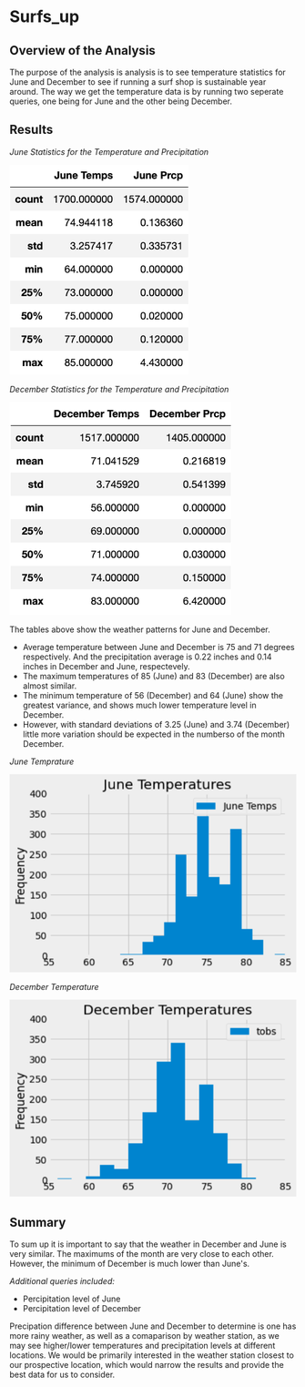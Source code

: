 # Surfs_up

## Overview of the Analysis
The purpose of the analysis is analysis is to see temperature statistics for June and December to see if running a surf shop is sustainable year around. The way we get the temperature data is by running two seperate queries, one being for June and the other being December. 

## Results

_June Statistics for the Temperature and Precipitation_

![June](Resources/junedesc.png)

_December Statistics for the Temperature and Precipitation_

![December](Resources/decemberdesc.png)

The tables above show the weather patterns for June and December.
  
- Average temperature between June and December is 75 and 71 degrees respectively. And the precipitation average is 0.22 inches and 0.14 inches in December and June, respectevely. 
- The maximum temperatures of 85 (June) and 83 (December) are also almost similar.
- The minimum temperature of 56 (December) and 64 (June) show the greatest variance, and shows much lower temperature level in December. 
- However, with standard deviations of 3.25 (June) and 3.74 (December) little more variation should be expected in the numberso of the month December.

_June Temprature_

![JuneHist](Resources/juneplt.png)

_December Temperature_

![DecemberHist](Resources/decemberplt.png)

## Summary

To sum up it is important to say that the weather in December and June is very similar. The maximums of the month are very close to each other. However, the minimum of December is much lower than June's.

*Additional queries included:*
- Percipitation level of June
- Percipitation level of December

Precipation difference between June and December to determine is one has more rainy weather, as well as a comaparison by weather station, as we may see higher/lower temperatures and precipitation levels at different locations. We would be primarily interested in the weather station closest to our prospective location, which would narrow the results and provide the best data for us to consider.

